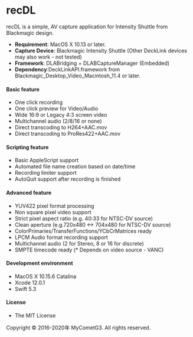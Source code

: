 # recDL

recDL is a simple, AV capture application for Intensity Shuttle from Blackmagic design.

- __Requirement__: MacOS X 10.13 or later.
- __Capture Device__: Blackmagic Intensity Shuttle (Other DeckLink devices may also work - not tested)
- __Framework__: DLABridging + DLABCaptureManager (Embedded)
- __Dependency__:DeckLinkAPI.framework from Blackmagic_Desktop_Video_Macintosh_11.4 or later.

#### Basic feature
- One click recording
- One click preview for Video/Audio
- Wide 16:9 or Legacy 4:3 screen video
- Multichannel audio (2/8/16 or none)
- Direct transcoding to H264+AAC.mov
- Direct transcoding to ProRes422+AAC.mov

#### Scripting feature
- Basic AppleScript support
- Automated file name creation based on date/time
- Recording limiter support
- AutoQuit support after recording is finished

#### Advanced feature
- YUV422 pixel format processing
- Non square pixel video support
- Strict pixel aspect ratio (e.g. 40:33 for NTSC-DV source)
- Clean aperture (e.g.720x480 <-> 704x480 for NTSC-DV source)
- ColorPrimaries/TransferFunctions/YCbCrMatrices ready
- LPCM Audio format recording support
- Multichannel audio (2 for Stereo, 8 or 16 for discrete)
- SMPTE timecode ready (* Depends on video source - VANC)

#### Development environment
- MacOS X 10.15.6 Catalina
- Xcode 12.0.1
- Swift 5.3

#### License
- The MIT License

Copyright © 2016-2020年 MyCometG3. All rights reserved.
